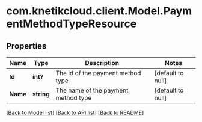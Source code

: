 # com.knetikcloud.client.Model.PaymentMethodTypeResource
## Properties

Name | Type | Description | Notes
------------ | ------------- | ------------- | -------------
**Id** | **int?** | The id of the payment method type | [default to null]
**Name** | **string** | The name of the payment method type | [default to null]

[[Back to Model list]](../README.md#documentation-for-models) [[Back to API list]](../README.md#documentation-for-api-endpoints) [[Back to README]](../README.md)

